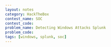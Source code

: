 ```yaml
---
layout: notes
category: HackTheBox
contest_name: SOC
contest_code:
problem_name: Detecting Windows Attacks Splunk
problem_code: 
tags: [windows, splunk, soc]
---
```


